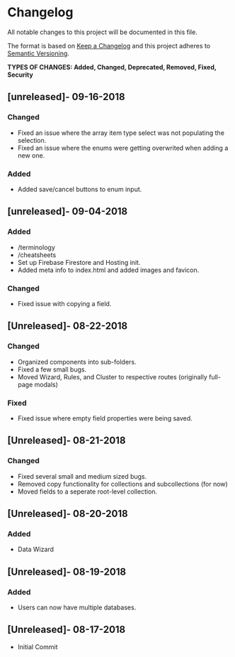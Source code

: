 # Changelog

All notable changes to this project will be documented in this file.

The format is based on [Keep a Changelog](http://keepachangelog.com/en/1.0.0/)
and this project adheres to [Semantic Versioning](http://semver.org/spec/v2.0.0.html).

**TYPES OF CHANGES: Added, Changed, Deprecated, Removed, Fixed, Security**

## [unreleased]- 09-16-2018

### Changed

- Fixed an issue where the array item type select was not populating the selection.
- Fixed an issue where the enums were getting overwrited when adding a new one.

### Added

- Added save/cancel buttons to enum input.

## [unreleased]- 09-04-2018

### Added

- /terminology
- /cheatsheets
- Set up Firebase Firestore and Hosting init.
- Added meta info to index.html and added images and favicon.

### Changed

- Fixed issue with copying a field.

## [Unreleased]- 08-22-2018

### Changed

- Organized components into sub-folders.
- Fixed a few small bugs.
- Moved Wizard, Rules, and Cluster to respective routes (originally full-page modals)

### Fixed

- Fixed issue where empty field properties were being saved.

## [Unreleased]- 08-21-2018

### Changed

- Fixed several small and medium sized bugs.
- Removed copy functionality for collections and subcollections (for now)
- Moved fields to a seperate root-level collection.

## [Unreleased]- 08-20-2018

### Added

- Data Wizard

## [Unreleased]- 08-19-2018

### Added

- Users can now have multiple databases.

## [Unreleased]- 08-17-2018

- Initial Commit

